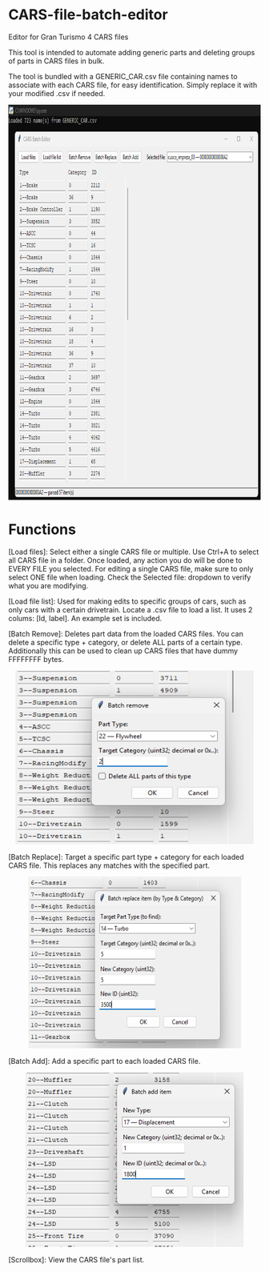 # CARS-file-batch-editor
Editor for Gran Turismo 4 CARS files

This tool is intended to automate adding generic parts and deleting groups of parts in CARS files in bulk.

The tool is bundled with a GENERIC_CAR.csv file containing names to associate with each CARS file, for easy identification.
Simply replace it with your modified .csv if needed.

<p align="center">
  <img width="891" height="790" src="https://github.com/Silentwarior112/CARS-file-batch-editor/blob/main/pic.PNG">
</p>

# Functions
[Load files]: Select either a single CARS file or multiple. Use Ctrl+A to select all CARS file in a folder.
Once loaded, any action you do will be done to EVERY FILE you selected. For editing a single CARS file, make sure to
only select ONE file when loading. Check the Selected file: dropdown to verify what you are modifying.

[Load file list]: Used for making edits to specific groups of cars, such as only cars with a certain drivetrain.
Locate a .csv file to load a list. It uses 2 colums: [Id, label].
An example set is included.

[Batch Remove]: Deletes part data from the loaded CARS files. You can delete a specific type + category, or delete ALL parts of a
certain type. Additionally this can be used to clean up CARS files that have dummy FFFFFFFF bytes.
<p align="center">
  <img width="476" height="347" src="https://github.com/Silentwarior112/CARS-file-batch-editor/blob/main/pic_remove.PNG">
</p>

[Batch Replace]: Target a specific part type + category for each loaded CARS file. This replaces any matches with the specified
part.
<p align="center">
  <img width="425" height="343" src="https://github.com/Silentwarior112/CARS-file-batch-editor/blob/main/pic_replace.PNG">
</p>

[Batch Add]: Add a specific part to each loaded CARS file.
<p align="center">
  <img width="436" height="349" src="https://github.com/Silentwarior112/CARS-file-batch-editor/blob/main/pic_add.PNG">
</p>

[Scrollbox]: View the CARS file's part list.